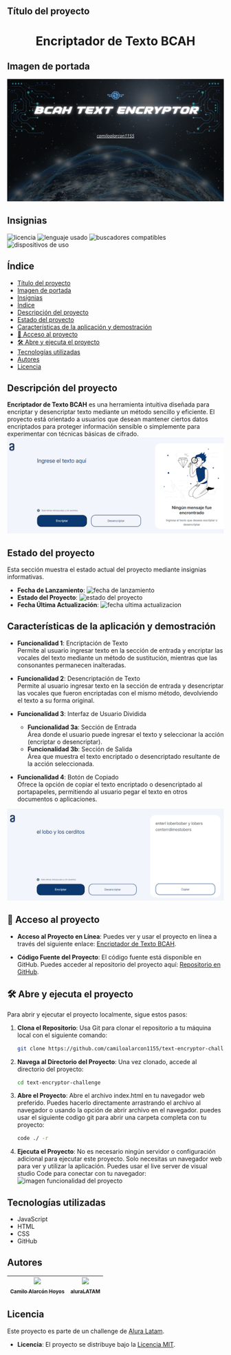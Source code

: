 ## Título del proyecto 

<h1 align="center">Encriptador de Texto BCAH</h1>



## Imagen de portada

![Título e imagen de portada](./iconos/portadaReadme.png)


## Insignias

![licencia]( https://img.shields.io/badge/license_for-camiloAlarcon-green)    ![lenguaje usado]( https://img.shields.io/badge/languaje-javaScript-blue) ![buscadores compatibles]( https://img.shields.io/badge/browser_compatibility-Chrome%20|%20Firefox%20|%20Safari-informational) ![dispositivos de uso]( https://img.shields.io/badge/types_devices-Mobile%20|%20Tablet%20|%20Desktop-purple) 





## Índice

- [Título del proyecto](#título-del-proyecto)
- [Imagen de portada](#imagen-de-portada)
- [Insignias](#insignias)
- [Índice](#índice)
- [Descripción del proyecto](#descripción-del-proyecto)
- [Estado del proyecto](#estado-del-proyecto)
- [Características de la aplicación y demostración](#características-de-la-aplicación-y-demostración)
- [📁 Acceso al proyecto](#-acceso-al-proyecto)
- [🛠️ Abre y ejecuta el proyecto](#️-abre-y-ejecuta-el-proyecto)
- [Tecnologías utilizadas](#tecnologías-utilizadas)
- [Autores](#autores)
- [Licencia](#licencia)



## Descripción del proyecto

**Encriptador de Texto BCAH** es una herramienta intuitiva diseñada para encriptar y desencriptar texto mediante un método sencillo y eficiente. El proyecto está orientado a usuarios que desean mantener ciertos datos encriptados para proteger información sensible o simplemente para experimentar con técnicas básicas de cifrado.
![imagen descripcion del proyecto](./iconos/imgDescripcion.PNG)

## Estado del proyecto

Esta sección muestra el estado actual del proyecto mediante insignias informativas.

- **Fecha de Lanzamiento**: ![fecha de lanzamiento]( https://img.shields.io/badge/release_date-august-blue)  
- **Estado del Proyecto**: ![estado del proyecto]( https://img.shields.io/badge/status-Active-yellow)  
- **Fecha Última Actualización**: ![fecha ultima actualizacion]( https://img.shields.io/badge/last_update-August_2024-9cf)



## Características de la aplicación y demostración

- **Funcionalidad 1**: Encriptación de Texto  
  Permite al usuario ingresar texto en la sección de entrada y encriptar las vocales del texto mediante un método de sustitución, mientras que las consonantes permanecen inalteradas.

- **Funcionalidad 2**: Desencriptación de Texto  
  Permite al usuario ingresar texto en la sección de entrada y desencriptar las vocales que fueron encriptadas con el mismo método, devolviendo el texto a su forma original.

- **Funcionalidad 3**: Interfaz de Usuario Dividida  
  - **Funcionalidad 3a**: Sección de Entrada  
    Área donde el usuario puede ingresar el texto y seleccionar la acción (encriptar o desencriptar).
  - **Funcionalidad 3b**: Sección de Salida  
    Área que muestra el texto encriptado o desencriptado resultante de la acción seleccionada.

- **Funcionalidad 4**: Botón de Copiado  
  Ofrece la opción de copiar el texto encriptado o desencriptado al portapapeles, permitiendo al usuario pegar el texto en otros documentos o aplicaciones.

![imagen funcionalidad del proyecto](./iconos/imgFuncionalidad.PNG)




## 📁 Acceso al proyecto

- **Acceso al Proyecto en Línea**: Puedes ver y usar el proyecto en línea a través del siguiente enlace: [Encriptador de Texto BCAH](https://camiloalarcon1155.github.io/text-encryptor-challenge/).

- **Código Fuente del Proyecto**: El código fuente está disponible en GitHub. Puedes acceder al repositorio del proyecto aquí: [Repositorio en GitHub](https://github.com/camiloalarcon1155/text-encryptor-challenge).




## 🛠️ Abre y ejecuta el proyecto

Para abrir y ejecutar el proyecto localmente, sigue estos pasos:

1. **Clona el Repositorio**: Usa Git para clonar el repositorio a tu máquina local con el siguiente comando:
   ```bash
   git clone https://github.com/camiloalarcon1155/text-encryptor-challenge.git

2. **Navega al Directorio del Proyecto**: Una vez clonado, accede al directorio del proyecto:
   ```bash
   cd text-encryptor-challenge

3. **Abre el Proyecto**: Abre el archivo index.html en tu navegador web preferido. Puedes hacerlo directamente arrastrando el archivo al navegador o usando la opción de abrir archivo en el navegador. puedes usar el siguiente codigo git para abrir una carpeta completa con tu proyecto: 
   ```bash
   code ./ -r

5. **Ejecuta el Proyecto**: No es necesario ningún servidor o configuración adicional para ejecutar este proyecto. Solo necesitas un navegador web para ver y utilizar la aplicación. Puedes usar el live server de visual studio Code para conectar con tu navegador: ![imagen funcionalidad del proyecto](./iconos/imgEnMarcha.png)
   
   


## Tecnologías utilizadas

   - JavaScript
   - HTML
   - CSS
   - GitHub


## Autores

| [<img src="./iconos/fileFoto.jpg" width=115><br><sub>Camilo Alarcón Hoyos</sub>](https://github.com/camilafernanda) | [<img src="./iconos/ALURA.jpg" width=115><br><sub>aluraLATAM</sub>](https://www.aluracursos.com/) |
| :---: | :---: |


## Licencia

Este proyecto es parte de un challenge de [Alura Latam](https://www.aluracursos.com/). 

- **Licencia**: El proyecto se distribuye bajo la [Licencia MIT](https://opensource.org/licenses/MIT). 











